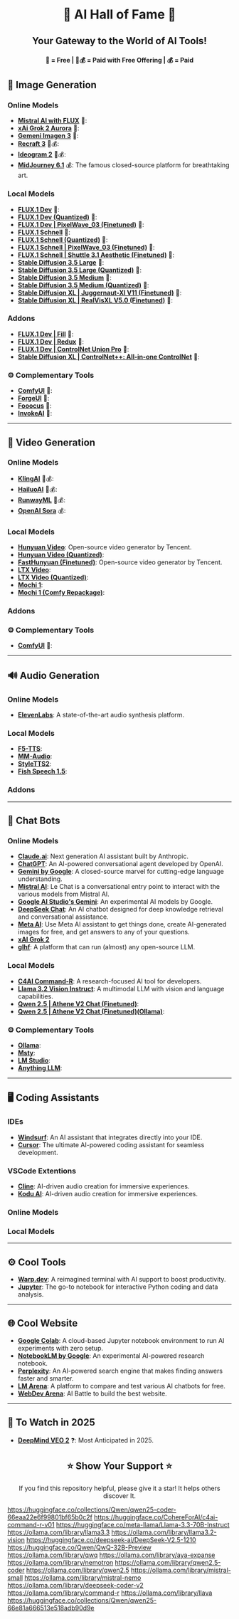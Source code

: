 # <p align="center">🌟 AI Hall of Fame 🌟</p>
## <p align="center">Your Gateway to the World of AI Tools!</p> 


#### <p align="center">🎁 = Free | 🎁💰 = Paid with Free Offering | 💰 = Paid</p> 


## 🎨 Image Generation
### Online Models
- [**Mistral AI with FLUX**](https://chat.mistral.ai/chat) 🎁:
- [**xAi Grok 2 Aurora**](https://x.com/i/grok?focus=1) 🎁:
- [**Gemeni Imagen 3**](https://gemini.google.com/app) 🎁:
- [**Recraft 3**](https://www.recraft.ai/) 🎁💰:
- [**Ideogram 2**](https://ideogram.ai/t/explore) 🎁💰:
- [**MidJourney 6.1**](https://www.midjourney.com/) 💰: The famous closed-source platform for breathtaking art.

### Local Models
- [**FLUX.1 Dev**](https://huggingface.co/black-forest-labs/FLUX.1-dev) 🎁:
- [**FLUX.1 Dev (Quantized)**](https://huggingface.co/city96/FLUX.1-dev-gguf) 🎁:
- [**FLUX.1 Dev | PixelWave_03 (Finetuned)**](https://huggingface.co/mikeyandfriends/PixelWave_FLUX.1-dev_03) 🎁:
- [**FLUX.1 Schnell**](https://huggingface.co/black-forest-labs/FLUX.1-schnell) 🎁:
- [**FLUX.1 Schnell (Quantized)**](https://huggingface.co/city96/FLUX.1-schnell-gguf) 🎁:
- [**FLUX.1 Schnell | PixelWave_03 (Finetuned)**](https://huggingface.co/mikeyandfriends/PixelWave_FLUX.1-schnell_03) 🎁:
- [**FLUX.1 Schnell | Shuttle 3.1 Aesthetic (Finetuned)**](https://huggingface.co/shuttleai/shuttle-3.1-aesthetic) 🎁:
- [**Stable Diffusion 3.5 Large**](https://huggingface.co/stabilityai/stable-diffusion-3.5-large) 🎁:
- [**Stable Diffusion 3.5 Large (Quantized)**](https://huggingface.co/city96/stable-diffusion-3.5-large-gguf) 🎁:
- [**Stable Diffusion 3.5 Medium**](https://huggingface.co/stabilityai/stable-diffusion-3.5-medium) 🎁:
- [**Stable Diffusion 3.5 Medium (Quantized)**](https://huggingface.co/city96/stable-diffusion-3.5-medium-gguf) 🎁:
- [**Stable Diffusion XL | Juggernaut-XI V11 (Finetuned)**](https://huggingface.co/RunDiffusion/Juggernaut-XI-v11) 🎁:
- [**Stable Diffusion XL | RealVisXL V5.0 (Finetuned)**](https://huggingface.co/SG161222/RealVisXL_V5.0) 🎁:

### Addons
- [**FLUX.1 Dev | Fill**](https://huggingface.co/black-forest-labs/FLUX.1-Fill-dev) 🎁:
- [**FLUX.1 Dev | Redux**](https://huggingface.co/black-forest-labs/FLUX.1-Redux-dev) 🎁:
- [**FLUX.1 Dev | ControlNet Union Pro**](https://huggingface.co/Shakker-Labs/FLUX.1-dev-ControlNet-Union-Pro) 🎁:
- [**Stable Diffusion XL | ControlNet++: All-in-one ControlNet**](https://huggingface.co/xinsir/controlnet-union-sdxl-1.0) 🎁:

### ⚙️ Complementary Tools
- [**ComfyUI**](https://github.com/comfyanonymous/ComfyUI) 🎁:
- [**ForgeUI**](https://github.com/lllyasviel/stable-diffusion-webui-forge) 🎁:
- [**Fooocus**](https://github.com/lllyasviel/Fooocus) 🎁:
- [**InvokeAI**](https://github.com/invoke-ai/InvokeAI) 🎁:

---

## 🎥 Video Generation
### Online Models
- [**KlingAI**](https://klingai.com/) 🎁💰:
- [**HailuoAI**](https://hailuoai.video/) 🎁💰:
- [**RunwayML**](https://runwayml.com/) 🎁💰:  
- [**OpenAI Sora**](https://sora.com/) 💰: 

### Local Models
- [**Hunyuan Video**](https://huggingface.co/tencent/HunyuanVideo): Open-source video generator by Tencent.
- [**Hunyuan Video (Quantized)**](https://huggingface.co/city96/HunyuanVideo-gguf):
- [**FastHunyuan (Finetuned)**](https://huggingface.co/FastVideo/FastHunyuan): Open-source video generator by Tencent.
- [**LTX Video**](https://huggingface.co/Lightricks/LTX-Video):
- [**LTX Video (Quantized)**](https://huggingface.co/city96/LTX-Video-gguf):
- [**Mochi 1**](https://huggingface.co/genmo/mochi-1-preview):
- [**Mochi 1 (Comfy Repackage)**](https://huggingface.co/Comfy-Org/mochi_preview_repackaged): 

### Addons

### ⚙️ Complementary Tools
- [**ComfyUI**](https://github.com/comfyanonymous/ComfyUI) 🎁:

---

## 🔊 Audio Generation
### Online Models
- [**ElevenLabs**](https://elevenlabs.io/): A state-of-the-art audio synthesis platform.

### Local Models
- [**F5-TTS**](https://huggingface.co/SWivid/F5-TTS):
- [**MM-Audio**](https://github.com/hkchengrex/MMAudio):
- [**StyleTTS2**](https://github.com/yl4579/StyleTTS2):
- [**Fish Speech 1.5**](https://huggingface.co/fishaudio/fish-speech-1.5):

### Addons

---

## 💬 Chat Bots
### Online Models
- [**Claude.ai**](https://claude.ai/new): Next generation AI assistant built by Anthropic.
- [**ChatGPT**](https://chatgpt.com/): An AI-powered conversational agent developed by OpenAI.
- [**Gemini by Google**](https://ai.google/products/gemini): A closed-source marvel for cutting-edge language understanding.
- [**Mistral AI**](https://chat.mistral.ai/chat): Le Chat is a conversational entry point to interact with the various models from Mistral AI.
- [**Google AI Studio's Gemini**](https://aistudio.google.com/app/prompts/new_chat?instructions=lmsys-1121&model=gemini-2.0-flash-thinking-exp-1219): An experimental AI models by Google.
- [**DeepSeek Chat**](https://chat.deepseek.com/): An AI chatbot designed for deep knowledge retrieval and conversational assistance.
- [**Meta AI**](https://www.meta.ai/): Use Meta AI assistant to get things done, create AI-generated images for free, and get answers to any of your questions.
- [**xAI Grok 2**](https://x.com/i/grok?focus=1) 
- [**glhf**](https://glhf.chat/chat/create): A platform that can run (almost) any open-source LLM.

### Local Models
- [**C4AI Command-R**](https://huggingface.co/CohereForAI/c4ai-command-r-08-2024): A research-focused AI tool for developers.
- [**Llama 3.2 Vision Instruct**](https://huggingface.co/meta-llama/Llama-3.2-11B-Vision-Instruct): A multimodal LLM with vision and language capabilities.
- [**Qwen 2.5 | Athene V2 Chat (Finetuned)**](https://huggingface.co/Nexusflow/Athene-V2-Chat):
- [**Qwen 2.5 | Athene V2 Chat (Finetuned)(Ollama)**](https://ollama.com/library/athene-v2):


### ⚙️ Complementary Tools
- [**Ollama**](https://ollama.ai/):
- [**Msty**](https://msty.app/):
- [**LM Studio**](https://lmstudio.ai/): 
- [**Anything LLM**](https://anythingllm.com/):

---

## 🖥️ Coding Assistants
### IDEs
- [**Windsurf**](https://codeium.com/windsurf): An AI assistant that integrates directly into your IDE.
- [**Cursor**](https://www.cursor.com/): The ultimate AI-powered coding assistant for seamless development.

### VSCode Extentions
- [**Cline**](https://github.com/cline/cline?tab=readme-ov-file): AI-driven audio creation for immersive experiences.
- [**Kodu AI**](https://www.kodu.ai/): AI-driven audio creation for immersive experiences.

### Online Models

### Local Models

---

## ⚙️ Cool Tools
- [**Warp.dev**](https://www.warp.dev/): A reimagined terminal with AI support to boost productivity.
- [**Jupyter**](https://jupyter.org/): The go-to notebook for interactive Python coding and data analysis.

---
## 🌐 Cool Website
- [**Google Colab**](https://colab.research.google.com/): A cloud-based Jupyter notebook environment to run AI experiments with zero setup.
- [**NotebookLM by Google**](https://notebooklm.google/): An experimental AI-powered research notebook.
- [**Perplexity**](https://www.perplexity.ai/): An AI-powered search engine that makes finding answers faster and smarter.
- [**LM Arena**](https://lmarena.ai/): A platform to compare and test various AI chatbots for free.
- [**WebDev Arena**](https://web.lmarena.ai/): AI Battle to build the best website.

---

## 👀 To Watch in 2025

- [**DeepMind VEO 2**](https://deepmind.google/technologies/veo/veo-2/) ❓: Most Anticipated in 2025.



## <p align="center">⭐ Show Your Support ⭐</p>

<p align="center">If you find this repository helpful, please give it a star! It helps others discover It.</p>




https://huggingface.co/collections/Qwen/qwen25-coder-66eaa22e6f99801bf65b0c2f
https://huggingface.co/CohereForAI/c4ai-command-r-v01
https://huggingface.co/meta-llama/Llama-3.3-70B-Instruct
https://ollama.com/library/llama3.3
https://ollama.com/library/llama3.2-vision
https://huggingface.co/deepseek-ai/DeepSeek-V2.5-1210
https://huggingface.co/Qwen/QwQ-32B-Preview
https://ollama.com/library/qwq
https://ollama.com/library/aya-expanse
https://ollama.com/library/nemotron
https://ollama.com/library/qwen2.5-coder
https://ollama.com/library/qwen2.5
https://ollama.com/library/mistral-small
https://ollama.com/library/mistral-nemo
https://ollama.com/library/deepseek-coder-v2
https://ollama.com/library/command-r
https://ollama.com/library/llava
https://huggingface.co/collections/Qwen/qwen25-66e81a666513e518adb90d9e

